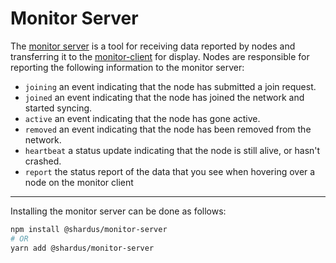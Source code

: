 # Monitor Server

The [monitor server](https://gitlab.com/shardus/monitor-server) is a tool for receiving data reported by nodes and transferring it to the [monitor-client](./monitor-client) for display. Nodes are responsible for reporting the following information to the monitor server:

- `joining` an event indicating that the node has submitted a join request.
- `joined` an event indicating that the node has joined the network and started syncing.
- `active` an event indicating that the node has gone active.
- `removed` an event indicating that the node has been removed from the network.
- `heartbeat` a status update indicating that the node is still alive, or hasn't crashed.
- `report` the status report of the data that you see when hovering over a node on the monitor client

---

Installing the monitor server can be done as follows:

```bash
npm install @shardus/monitor-server
# OR
yarn add @shardus/monitor-server
```

